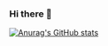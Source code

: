 ### Hi there 👋

[![Anurag's GitHub stats](https://github-readme-stats.vercel.app/api?username=Altela)](https://github.com/anuraghazra/github-readme-stats)

<!--
**Altela/altela** is a ✨ _special_ ✨ repository because its `README.md` (this file) appears on your GitHub profile.

Here are some ideas to get you started:

- 🔭 I’m currently working on ...
- 🌱 I’m currently learning ...
- 👯 I’m looking to collaborate on ...
- 🤔 I’m looking for help with ...
- 💬 Ask me about ...
- 📫 How to reach me: ...
- 😄 Pronouns: ...
- ⚡ Fun fact: ...
-->
